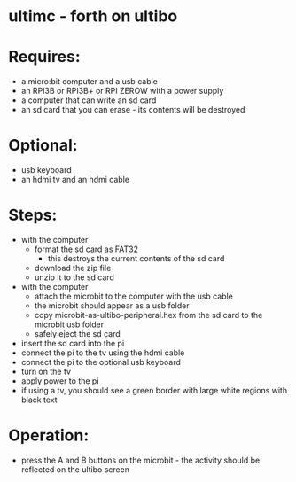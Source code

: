 # ultimc - forth on ultibo

# Requires:
* a micro:bit computer and a usb cable
* an RPI3B or RPI3B+ or RPI ZEROW with a power supply
* a computer that can write an sd card
* an sd card that you can erase - its contents will be destroyed

# Optional:
* usb keyboard
* an hdmi tv and an hdmi cable

# Steps:
* with the computer
    * format the sd card as FAT32
        * this destroys the current contents of the sd card
    * download the zip file
    * unzip it to the sd card
* with the computer
    * attach the microbit to the computer with the usb cable
    * the microbit should appear as a usb folder
    * copy microbit-as-ultibo-peripheral.hex from the sd card to the microbit usb folder
    * safely eject the sd card
* insert the sd card into the pi
* connect the pi to the tv using the hdmi cable
* connect the pi to the optional usb keyboard
* turn on the tv
* apply power to the pi
* if using a tv, you should see a green border with large white regions with black text

# Operation:
* press the A and B buttons on the microbit - the activity should be reflected on the ultibo screen
